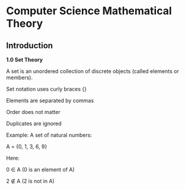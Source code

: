 # Computer Science Mathematical Theory
## Introduction

**1.0 Set Theory**

A set is an unordered collection of discrete objects (called elements or members).

Set notation uses curly braces {}

Elements are separated by commas

Order does not matter

Duplicates are ignored

Example:
A set of natural numbers:

A = {0, 1, 3, 6, 9}

Here:

0 ∈ A (0 is an element of A)

2 ∉ A (2 is not in A)





